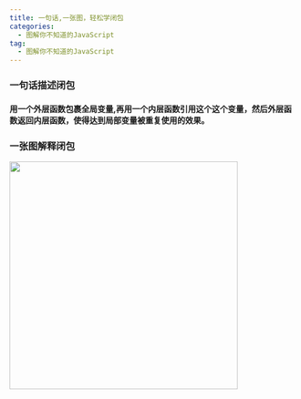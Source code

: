 ```yaml
---
title: 一句话,一张图，轻松学闭包
categories:
  - 图解你不知道的JavaScript
tag:
  - 图解你不知道的JavaScript
---
```


### 一句话描述闭包

#### 用一个外层函数包裹全局变量,再用一个内层函数引用这个这个变量，然后外层函数返回内层函数，使得达到局部变量被重复使用的效果。

### 一张图解释闭包

<img src="https://cdn.daddylab.com/Upload/image/20191023/1571845435646870.jpg" width="400" hegiht="250" align=center />

<!-- Gitalk 评论 start  -->

<!-- Link Gitalk 的支持文件  -->
<link rel="stylesheet" href="https://unpkg.com/gitalk/dist/gitalk.css">
<script src="https://unpkg.com/gitalk@latest/dist/gitalk.min.js"></script> 
<div id="gitalk-container"></div>     
<script type="text/javascript">
    var gitalk = new Gitalk({
		clientID: `cb37a23bb8fcfb7580af`,
		clientSecret: `54b05f873b4aa80c68edefb369951131abee5aea`,
		repo: `Mr-FSM.github.io`,
		owner: 'Mr-FSM',
		admin: ['Mr-FSM'],
		id: 'window.location.pathname'
    });
    gitalk.render('gitalk-container');
</script> 
<!-- Gitalk end -->
